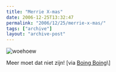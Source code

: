 ```yaml
---
title: "Merrie X-mas"
date: 2006-12-25T13:32:47
permalink: "2006/12/25/merrie-x-mas/"
tags: ["archive"]
layout: "archive-post"
---
```

![woehoew](http://www.boingboing.net/dotyxmas.jpg "woehoew")

Meer moet dat niet zijn! \[via [Boing Boing](http://feeds.feedburner.com/~r/boingboing/iBag/~3/61501808/incredible_roy_doty_.html "http://feeds.feedburner.com/~r/boingboing/iBag/~3/61501808/incredible_roy_doty_.html")\]
